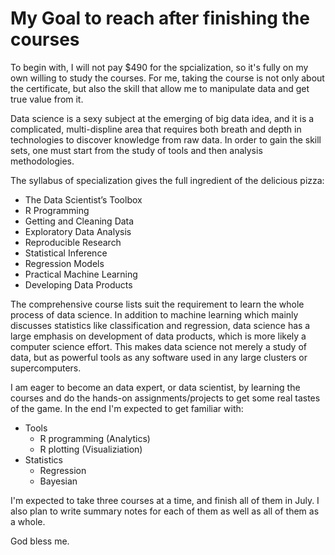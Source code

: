 My Goal to reach after finishing the courses
============================================

To begin with, I will not pay $490 for the spcialization, so it's fully on my own willing to study the courses. For me, taking the course is not only about the certificate, but also the skill that allow me to manipulate data and get true value from it.

Data science is a sexy subject at the emerging of big data idea, and it is a complicated, multi-displine area that requires both breath and depth in technologies to discover knowledge from raw data. In order to gain the skill sets, one must start from the study of tools and then analysis methodologies. 

The syllabus of specialization gives the full ingredient of the delicious pizza:

* The Data Scientist’s Toolbox
* R Programming
* Getting and Cleaning Data
* Exploratory Data Analysis
* Reproducible Research
* Statistical Inference
* Regression Models
* Practical Machine Learning
* Developing Data Products

The comprehensive course lists suit the requirement to learn the whole process of data science. In addition to machine learning which mainly discusses statistics like classification and regression, data science has a large emphasis on development of data products, which is more likely a computer science effort. This makes data science not merely a study of data, but as powerful tools as any software used in any large clusters or supercomputers.

I am eager to become an data expert, or data scientist, by learning the courses and do the hands-on assignments/projects to get some real tastes of the game. In the end I'm expected to get familiar with:

* Tools
  * R programming (Analytics)
  * R plotting (Visualiziation)
* Statistics
  * Regression 
  * Bayesian
  
I'm expected to take three courses at a time, and finish all of them in July. I also plan to write summary notes for each of them as well as all of them as a whole.

God bless me.

